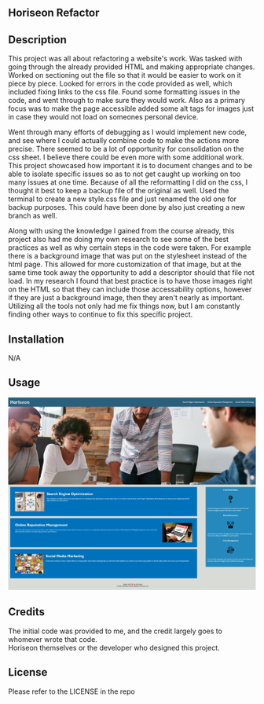## Horiseon Refactor

## Description

This project was all about refactoring a website's work.  Was tasked with going through the already provided HTML and making appropriate changes.
Worked on sectioning out the file so that it would be easier to work on it piece by piece.  Looked for errors in the code provided as well, which 
included fixing links to the css file.  Found some formatting issues in the code, and went through to make sure they would work.  Also as a primary
focus was to make the page accessible added some alt tags for images just in case they would not load on someones personal device. 

Went through many efforts of debugging as I would implement new code, and see where I could actually combine code to make the actions more precise. There 
seemed to be a lot of opportunity for consolidation on the css sheet. I believe there could be even more with some additional work. This project showcased 
how important it is to document changes and to be able to isolate specific issues so as to not get caught up working on too many issues at one time. 
Because of all the reformatting I did on the css, I thought it best to keep a backup file of the original as well.  Used the terminal to create a new 
style.css file and just renamed the old one for backup purposes. This could have been done by also just creating a new branch as well.

Along with using the knowledge I gained from the course already, this project also had me doing my own research to see some of the best practices as well
as why certain steps in the code were taken.  For example there is a background image that was put on the stylesheet instead of the html page.  This allowed for
more customization of that image, but at the same time took away the opportunity to add a descriptor should that file not load. In my research I found that best practice
is to have those images right on the HTML so that they can include those accessability options, however if they are just a background image, then they aren't nearly as important.
Utilizing all the tools not only had me fix things now, but I am constantly finding other ways to continue to fix this specific project.

## Installation

N/A

## Usage

![Horiseon webpage.](./assets/images/horiseonpage.png)

## Credits

The initial code was provided to me, and the credit largely goes to whomever wrote that code.  
Horiseon themselves or the developer who designed this project.

## License

Please refer to the LICENSE in the repo
